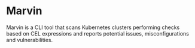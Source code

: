 # Marvin

Marvin is a CLI tool that scans Kubernetes clusters 
performing checks based on CEL expressions 
and reports potential issues, misconfigurations and vulnerabilities.

